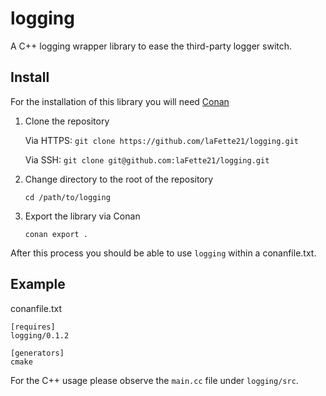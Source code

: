 # logging
A C++ logging wrapper library to ease the third-party logger switch.

## Install

For the installation of this library you will need [Conan](https://conan.io/)

1. Clone the repository

    Via HTTPS:
    `git clone https://github.com/laFette21/logging.git`

    Via SSH:
    `git clone git@github.com:laFette21/logging.git`

2. Change directory to the root of the repository

    `cd /path/to/logging`

3. Export the library via Conan

    `conan export .`

After this process you should be able to use `logging` within a conanfile.txt.

## Example

conanfile.txt
```
[requires]
logging/0.1.2

[generators]
cmake
```

For the C++ usage please observe the `main.cc` file under `logging/src`.
